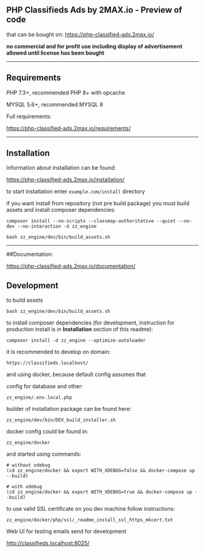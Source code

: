 ## PHP Classifieds Ads by 2MAX.io - Preview of code

that can be bought on:
https://php-classified-ads.2max.io/

__no commercial and for profit use including display of advertisement allowed until license has been bought__

---
## Requirements

PHP 7.3+, recommended PHP 8+ with opcache

MYSQL 5.6+, recommended MYSQL 8

Full requirements:

https://php-classified-ads.2max.io/requirements/

---
## Installation

Information about installation can be found:

https://php-classified-ads.2max.io/installation/

to start installation enter `example.com/install` directory

if you want install from repository (not pre build package) you must build assets and install composer dependencies:

```
composer install --no-scripts --classmap-authoritative --quiet --no-dev --no-interaction -d zz_engine

bash zz_engine/dev/bin/build_assets.sh
```

---
##Documentation:

https://php-classified-ads.2max.io/documentation/

## Development

to build assets
```
bash zz_engine/dev/bin/build_assets.sh
```

to install composer dependencies (for development, instruction for production install is in __Installation__ section of this readme):
```
composer install -d zz_engine --optimize-autoloader
```

it is recommended to develop on domain:
```
https://classifieds.localhost/
```

and using docker, because default config assumes that

config for database and other:
```
zz_engine/.env.local.php
```

builder of installation package can be found here:
```
zz_engine/dev/bin/DEV_build_installer.sh
```

docker config could be found in:

```
zz_engine/docker
```

and started using commands:

```
# without xdebug
(cd zz_engine/docker && export WITH_XDEBUG=false && docker-compose up --build)

# with xdebug
(cd zz_engine/docker && export WITH_XDEBUG=true && docker-compose up --build)
```

to use valid SSL certificate on you dev machine follow instructions:
```
zz_engine/docker/php/ssl/_readme_install_ssl_https_mkcert.txt
```

Web UI for testing emails send for development

http://classifieds.localhost:8025/
